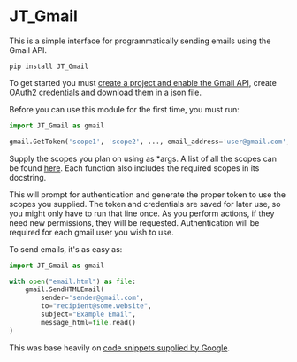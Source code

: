 # JT_Gmail
This is a simple interface for programmatically sending emails using the Gmail API.

```
pip install JT_Gmail
``` 

To get started you must <a href="https://console.developers.google.com/apis/library/gmail.googleapis.com">create a project 
and enable the Gmail API</a>, create OAuth2 credentials and download them in a json file.

Before you can use this module for the first time, you must run:
```python
import JT_Gmail as gmail

gmail.GetToken('scope1', 'scope2', ..., email_address='user@gmail.com', cred_path="path_to_your_credentials.json")
```

Supply the scopes you plan on using as *args. A list of all the scopes can be found 
<a href="https://developers.google.com/gmail/api/auth/scopes">here<a>. Each function also includes the required scopes
in its docstring.

This will prompt for authentication and generate the proper token to use the scopes you supplied. The token and 
credentials are saved for later use, so you might only have to run that line once. As you perform actions, if they need 
new permissions, they will be requested. Authentication will be required for each gmail user you wish to use.

To send emails, it's as easy as:
```python
import JT_Gmail as gmail

with open("email.html") as file:
    gmail.SendHTMLEmail(
        sender='sender@gmail.com', 
        to="recipient@some.website", 
        subject="Example Email", 
        message_html=file.read()
)
```

This was base heavily on <a href="https://developers.google.com/gmail/api/quickstart/python">code snippets supplied by 
Google<a>.
